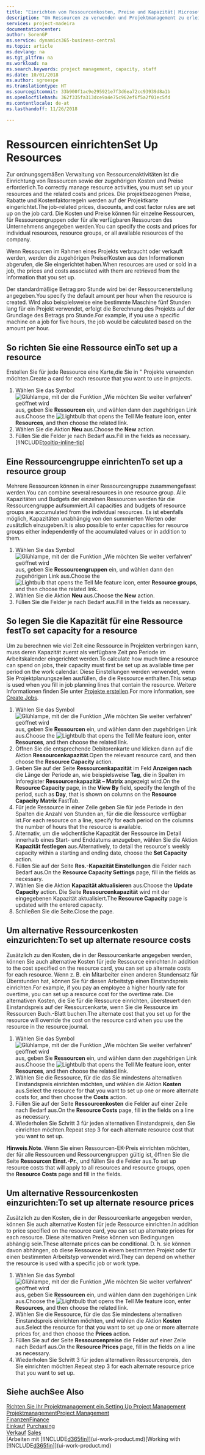 ```yaml
---
title: "Einrichten von Ressourcenkosten, Preise und Kapazität| Microsoft Docs"
description: "Um Ressourcen zu verwenden und Projektmanagement zu erleichtern, können Sie Kosten und Preisen für einzelne Ressourcen oder Ressourcengruppen angeben und die die Ressourcenkapazität festlegen."
services: project-madeira
documentationcenter: 
author: SorenGP
ms.service: dynamics365-business-central
ms.topic: article
ms.devlang: na
ms.tgt_pltfrm: na
ms.workload: na
ms.search.keywords: project management, capacity, staff
ms.date: 10/01/2018
ms.author: sgroespe
ms.translationtype: HT
ms.sourcegitcommit: 33b900f1ac9e295921e7f3d6ea72cc93939d8a1b
ms.openlocfilehash: 362f335fa313dce9a4e75c962ef6f5a2f01ec5fd
ms.contentlocale: de-at
ms.lasthandoff: 11/26/2018

---
```

# <a name="set-up-resources"></a><span data-ttu-id="50457-103">Ressourcen einrichten</span><span class="sxs-lookup"><span data-stu-id="50457-103">Set Up Resources</span></span>
<span data-ttu-id="50457-104">Zur ordnungsgemäßen Verwaltung von Ressourcenaktivitäten ist die Einrichtung von Ressourcen sowie der zugehörigen Kosten und Preise erforderlich.</span><span class="sxs-lookup"><span data-stu-id="50457-104">To correctly manage resource activities, you must set up your resources and the related costs and prices.</span></span> <span data-ttu-id="50457-105">Die projektbezogenen Preise, Rabatte und Kostenfaktorregeln werden auf der Projektkarte eingerichtet.</span><span class="sxs-lookup"><span data-stu-id="50457-105">The job-related prices, discounts, and cost factor rules are set up on the job card.</span></span> <span data-ttu-id="50457-106">Die Kosten und Preise können für einzelne Ressourcen, für Ressourcengruppen oder für alle verfügbaren Ressourcen des Unternehmens angegeben werden.</span><span class="sxs-lookup"><span data-stu-id="50457-106">You can specify the costs and prices for individual resources, resource groups, or all available resources of the company.</span></span>

<span data-ttu-id="50457-107">Wenn Ressourcen im Rahmen eines Projekts verbraucht oder verkauft werden, werden die zugehörigen Preise/Kosten aus den Informationen abgerufen, die Sie eingerichtet haben.</span><span class="sxs-lookup"><span data-stu-id="50457-107">When resources are used or sold in a job, the prices and costs associated with them are retrieved from the information that you set up.</span></span>

<span data-ttu-id="50457-108">Der standardmäßige Betrag pro Stunde wird bei der Ressourcenerstellung angegeben.</span><span class="sxs-lookup"><span data-stu-id="50457-108">You specify the default amount per hour when the resource is created.</span></span> <span data-ttu-id="50457-109">Wird also beispielsweise eine bestimmte Maschine fünf Stunden lang für ein Projekt verwendet, erfolgt die Berechnung des Projekts auf der Grundlage des Betrags pro Stunde.</span><span class="sxs-lookup"><span data-stu-id="50457-109">For example, if you use a specific machine on a job for five hours, the job would be calculated based on the amount per hour.</span></span>

## <a name="to-set-up-a-resource"></a><span data-ttu-id="50457-110">So richten Sie eine Ressource ein</span><span class="sxs-lookup"><span data-stu-id="50457-110">To set up a resource</span></span>
<span data-ttu-id="50457-111">Erstellen Sie für jede Ressource eine Karte,die Sie in " Projekte verwenden möchten.</span><span class="sxs-lookup"><span data-stu-id="50457-111">Create a card for each resource that you want to use in projects.</span></span>

1. <span data-ttu-id="50457-112">Wählen Sie das Symbol ![Glühlampe, mit der die Funktion „Wie möchten Sie weiter verfahren“ geöffnet wird](media/ui-search/search_small.png "Wie möchten Sie weiter verfahren?") aus, geben Sie **Ressourcen** ein, und wählen dann den zugehörigen Link aus.</span><span class="sxs-lookup"><span data-stu-id="50457-112">Choose the ![Lightbulb that opens the Tell Me feature](media/ui-search/search_small.png "Tell me what you want to do") icon, enter **Resources**, and then choose the related link.</span></span>
2. <span data-ttu-id="50457-113">Wählen Sie die Aktion **Neu** aus.</span><span class="sxs-lookup"><span data-stu-id="50457-113">Choose the **New** action.</span></span>
3. <span data-ttu-id="50457-114">Füllen Sie die Felder je nach Bedarf aus.</span><span class="sxs-lookup"><span data-stu-id="50457-114">Fill in the fields as necessary.</span></span> [!INCLUDE[tooltip-inline-tip](includes/tooltip-inline-tip_md.md)]  

## <a name="to-set-up-a-resource-group"></a><span data-ttu-id="50457-115">Eine Ressourcengruppe einrichten</span><span class="sxs-lookup"><span data-stu-id="50457-115">To set up a resource group</span></span>
<span data-ttu-id="50457-116">Mehrere Ressourcen können in einer Ressourcengruppe zusammengefasst werden.</span><span class="sxs-lookup"><span data-stu-id="50457-116">You can combine several resources in one resource group.</span></span> <span data-ttu-id="50457-117">Alle Kapazitäten und Budgets der einzelnen Ressourcen werden für die Ressourcengruppe aufsummiert.</span><span class="sxs-lookup"><span data-stu-id="50457-117">All capacities and budgets of resource groups are accumulated from the individual resources.</span></span> <span data-ttu-id="50457-118">Es ist ebenfalls möglich, Kapazitäten unabhängig von den summierten Werten oder zusätzlich einzugeben.</span><span class="sxs-lookup"><span data-stu-id="50457-118">It is also possible to enter capacities for resource groups either independently of the accumulated values or in addition to them.</span></span>

1. <span data-ttu-id="50457-119">Wählen Sie das Symbol ![Glühlampe, mit der die Funktion „Wie möchten Sie weiter verfahren“ geöffnet wird](media/ui-search/search_small.png "Wie möchten Sie weiter verfahren?") aus, geben Sie **Ressourcengruppen** ein, und wählen dann den zugehörigen Link aus.</span><span class="sxs-lookup"><span data-stu-id="50457-119">Choose the ![Lightbulb that opens the Tell Me feature](media/ui-search/search_small.png "Tell me what you want to do") icon, enter **Resource groups**, and then choose the related link.</span></span>
2. <span data-ttu-id="50457-120">Wählen Sie die Aktion **Neu** aus.</span><span class="sxs-lookup"><span data-stu-id="50457-120">Choose the **New** action.</span></span>
3. <span data-ttu-id="50457-121">Füllen Sie die Felder je nach Bedarf aus.</span><span class="sxs-lookup"><span data-stu-id="50457-121">Fill in the fields as necessary.</span></span>

## <a name="to-set-capacity-for-a-resource"></a><span data-ttu-id="50457-122">So legen Sie die Kapazität für eine Ressource fest</span><span class="sxs-lookup"><span data-stu-id="50457-122">To set capacity for a resource</span></span>
<span data-ttu-id="50457-123">Um zu berechnen wie viel Zeit eine Ressource in Projekten verbringen kann, muss deren Kapazität zuerst als verfügbare Zeit pro Periode im Arbeitskalender eingerichtet werden.</span><span class="sxs-lookup"><span data-stu-id="50457-123">To calculate how much time a resource can spend on jobs, their capacity must first be set up as available time per period on the work calendar.</span></span> <span data-ttu-id="50457-124">Diese Einstellungen werden verwendet, wenn Sie Projektplanungszeilen ausfüllen, die die Ressource enthalten.</span><span class="sxs-lookup"><span data-stu-id="50457-124">This setup is used when you fill in job planning lines that contain the resource.</span></span> <span data-ttu-id="50457-125">Weitere Informationen finden Sie unter  [Projekte erstellen](projects-how-create-jobs.md).</span><span class="sxs-lookup"><span data-stu-id="50457-125">For more information, see [Create Jobs](projects-how-create-jobs.md).</span></span>

1. <span data-ttu-id="50457-126">Wählen Sie das Symbol ![Glühlampe, mit der die Funktion „Wie möchten Sie weiter verfahren“ geöffnet wird](media/ui-search/search_small.png "Wie möchten Sie weiter verfahren?") aus, geben Sie **Ressourcen** ein, und wählen dann den zugehörigen Link aus.</span><span class="sxs-lookup"><span data-stu-id="50457-126">Choose the ![Lightbulb that opens the Tell Me feature](media/ui-search/search_small.png "Tell me what you want to do") icon, enter **Resources**, and then choose the related link.</span></span>
2. <span data-ttu-id="50457-127">Öffnen Sie die entsprechende Debitorenkarte und klicken dann auf die Aktion **Ressourcenkapazität**.</span><span class="sxs-lookup"><span data-stu-id="50457-127">Open the relevant resource card, and then choose the **Resource Capacity** action.</span></span>
3. <span data-ttu-id="50457-128">Geben Sie auf der Seite **Ressourcenkapazität** im Feld **Anzeigen nach** die Länge der Periode an, wie beispielsweise **Tag**, die in Spalten im Inforegister **Ressourcenkapazität – Matrix** angezeigt wird.</span><span class="sxs-lookup"><span data-stu-id="50457-128">On the **Resource Capacity** page, in the **View By** field, specify the length of the period, such as **Day**, that is shown on columns on the **Resource Capacity Matrix** FastTab.</span></span>
4. <span data-ttu-id="50457-129">Für jede Ressource in einer Zeile geben Sie für jede Periode in den Spalten die Anzahl von Stunden an, für die die Ressource verfügbar ist.</span><span class="sxs-lookup"><span data-stu-id="50457-129">For each resource on a line, specify for each period on the columns the number of hours that the resource is available.</span></span>
5. <span data-ttu-id="50457-130">Alternativ, um die wöchentliche Kapazität der Ressource im Detail innerhalb eines Start- und Enddatums anzugeben, wählen Sie die Aktion **Kapazität festlegen** aus.</span><span class="sxs-lookup"><span data-stu-id="50457-130">Alternatively, to detail the resource's weekly capacity within a starting and ending date, choose the **Set Capacity** action.</span></span>
6. <span data-ttu-id="50457-131">Füllen Sie auf der Seite **Res.-Kapazität Einstellungen** die Felder nach Bedarf aus.</span><span class="sxs-lookup"><span data-stu-id="50457-131">On the **Resource Capacity Settings** page, fill in the fields as necessary.</span></span>
7. <span data-ttu-id="50457-132">Wählen Sie die Aktion **Kapazität aktualisieren** aus.</span><span class="sxs-lookup"><span data-stu-id="50457-132">Choose the **Update Capacity** action.</span></span> <span data-ttu-id="50457-133">Die Seite **Ressourcenkapazität** wird mit der eingegebenen Kapazität aktualisiert.</span><span class="sxs-lookup"><span data-stu-id="50457-133">The **Resource Capacity** page is updated with the entered capacity.</span></span>
8. <span data-ttu-id="50457-134">Schließen Sie die Seite.</span><span class="sxs-lookup"><span data-stu-id="50457-134">Close the page.</span></span>

## <a name="to-set-up-alternate-resource-costs"></a><span data-ttu-id="50457-135">Um alternative Ressourcenkosten einzurichten:</span><span class="sxs-lookup"><span data-stu-id="50457-135">To set up alternate resource costs</span></span>
<span data-ttu-id="50457-136">Zusätzlich zu den Kosten, die in der Ressourcenkarte angegeben werden, können Sie auch alternative Kosten für jede Ressource einrichten.</span><span class="sxs-lookup"><span data-stu-id="50457-136">In addition to the cost specified on the resource card, you can set up alternate costs for each resource.</span></span> <span data-ttu-id="50457-137">Wenn z. B. ein Mitarbeiter einen anderen Stundensatz für Überstunden hat, können Sie für diesen Arbeitstyp einen Einstandspreis einrichten.</span><span class="sxs-lookup"><span data-stu-id="50457-137">For example, if you pay an employee a higher hourly rate for overtime, you can set up a resource cost for the overtime rate.</span></span> <span data-ttu-id="50457-138">Die alternativen Kosten, die Sie für die Ressource einrichten, übersteuert den Einstandspreis auf der Ressourcenkarte, wenn Sie die Ressource im Ressourcen Buch.-Blatt buchen.</span><span class="sxs-lookup"><span data-stu-id="50457-138">The alternate cost that you set up for the resource will override the cost on the resource card when you use the resource in the resource journal.</span></span>

1. <span data-ttu-id="50457-139">Wählen Sie das Symbol ![Glühlampe, mit der die Funktion „Wie möchten Sie weiter verfahren“ geöffnet wird](media/ui-search/search_small.png "Wie möchten Sie weiter verfahren?") aus, geben Sie **Ressourcen** ein, und wählen dann den zugehörigen Link aus.</span><span class="sxs-lookup"><span data-stu-id="50457-139">Choose the ![Lightbulb that opens the Tell Me feature](media/ui-search/search_small.png "Tell me what you want to do") icon, enter **Resources**, and then choose the related link.</span></span>  
2. <span data-ttu-id="50457-140">Wählen Sie die Ressource, für die das Sie mindestens alternativen Einstandspreis einrichten möchten, und wählen die Aktion **Kosten** aus.</span><span class="sxs-lookup"><span data-stu-id="50457-140">Select the resource for that you want to set up one or more alternate costs for, and then choose the **Costs** action.</span></span>  
3. <span data-ttu-id="50457-141">Füllen Sie auf der Seite **Ressourcenkosten** die Felder auf einer Zeile nach Bedarf aus.</span><span class="sxs-lookup"><span data-stu-id="50457-141">On the **Resource Costs** page, fill in the fields on a line as necessary.</span></span>  
4. <span data-ttu-id="50457-142">Wiederholen Sie Schritt 3 für jeden alternativen Einstandspreis, den Sie einrichten möchten.</span><span class="sxs-lookup"><span data-stu-id="50457-142">Repeat step 3 for each alternate resource cost that you want to set up.</span></span>

<span data-ttu-id="50457-143">**Hinweis**.</span><span class="sxs-lookup"><span data-stu-id="50457-143">**Note**.</span></span> <span data-ttu-id="50457-144">Wenn Sie einen Ressourcen-EK-Preis einrichten möchten, der für alle Ressourcen und Ressourcengruppen gültig ist, öffnen Sie die Seite **Ressourcen Einst.-Pr.**, und füllen Sie die Felder aus.</span><span class="sxs-lookup"><span data-stu-id="50457-144">To set up resource costs that will apply to all resources and resource groups, open the **Resource Costs** page and fill in the fields.</span></span>

## <a name="to-set-up-alternate-resource-prices"></a><span data-ttu-id="50457-145">Um alternative Ressourcenkosten einzurichten:</span><span class="sxs-lookup"><span data-stu-id="50457-145">To set up alternate resource prices</span></span>
<span data-ttu-id="50457-146">Zusätzlich zu den Kosten, die in der Ressourcenkarte angegeben werden, können Sie auch alternative Kosten für jede Ressource einrichten.</span><span class="sxs-lookup"><span data-stu-id="50457-146">In addition to price specified on the resource card, you can set up alternate prices for each resource.</span></span> <span data-ttu-id="50457-147">Diese alternativen Preise können von Bedingungen abhängig sein.</span><span class="sxs-lookup"><span data-stu-id="50457-147">These alternate prices can be conditional.</span></span> <span data-ttu-id="50457-148">D. h. sie können davon abhängen, ob diese Ressource in einem bestimmten Projekt oder für einen bestimmten Arbeitstyp verwendet wird.</span><span class="sxs-lookup"><span data-stu-id="50457-148">They can depend on whether the resource is used with a specific job or work type.</span></span>

1. <span data-ttu-id="50457-149">Wählen Sie das Symbol ![Glühlampe, mit der die Funktion „Wie möchten Sie weiter verfahren“ geöffnet wird](media/ui-search/search_small.png "Wie möchten Sie weiter verfahren?") aus, geben Sie **Ressourcen** ein, und wählen dann den zugehörigen Link aus.</span><span class="sxs-lookup"><span data-stu-id="50457-149">Choose the ![Lightbulb that opens the Tell Me feature](media/ui-search/search_small.png "Tell me what you want to do") icon, enter **Resources**, and then choose the related link.</span></span>
2. <span data-ttu-id="50457-150">Wählen Sie die Ressource, für die das Sie mindestens alternativen Einstandspreis einrichten möchten, und wählen die Aktion **Kosten** aus.</span><span class="sxs-lookup"><span data-stu-id="50457-150">Select the resource for that you want to set up one or more alternate prices for, and then choose the **Prices** action.</span></span>
3. <span data-ttu-id="50457-151">Füllen Sie auf der Seite **Ressourcenpreise** die Felder auf einer Zeile nach Bedarf aus.</span><span class="sxs-lookup"><span data-stu-id="50457-151">On the **Resource Prices** page, fill in the fields on a line as necessary.</span></span>
4. <span data-ttu-id="50457-152">Wiederholen Sie Schritt 3 für jeden alternativen Ressourcenpreis, den Sie einrichten möchten.</span><span class="sxs-lookup"><span data-stu-id="50457-152">Repeat step 3 for each alternate resource price that you want to set up.</span></span>

## <a name="see-also"></a><span data-ttu-id="50457-153">Siehe auch</span><span class="sxs-lookup"><span data-stu-id="50457-153">See Also</span></span>
[<span data-ttu-id="50457-154">Richten Sie Ihr Projektmanagement ein.</span><span class="sxs-lookup"><span data-stu-id="50457-154">Setting Up Project Management</span></span>](projects-setup-projects.md)  
[<span data-ttu-id="50457-155">Projektmanagement</span><span class="sxs-lookup"><span data-stu-id="50457-155">Project Management</span></span>](projects-manage-projects.md)  
[<span data-ttu-id="50457-156">Finanzen</span><span class="sxs-lookup"><span data-stu-id="50457-156">Finance</span></span>](finance.md)  
<span data-ttu-id="50457-157">[Einkauf](purchasing-manage-purchasing.md)       </span><span class="sxs-lookup"><span data-stu-id="50457-157">[Purchasing](purchasing-manage-purchasing.md)       </span></span>  
<span data-ttu-id="50457-158">[Verkauf](sales-manage-sales.md)    </span><span class="sxs-lookup"><span data-stu-id="50457-158">[Sales](sales-manage-sales.md)    </span></span>  
<span data-ttu-id="50457-159">[Arbeiten mit [!INCLUDE[d365fin](includes/d365fin_md.md)]](ui-work-product.md)</span><span class="sxs-lookup"><span data-stu-id="50457-159">[Working with [!INCLUDE[d365fin](includes/d365fin_md.md)]](ui-work-product.md)</span></span>  

